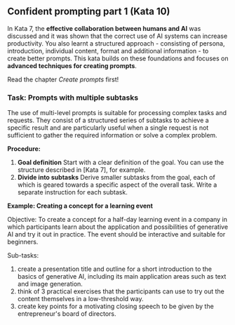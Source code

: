 ## Confident prompting part 1 (Kata 10)

In Kata 7, the **effective collaboration between humans and AI** was discussed and it was shown that the correct use of AI systems can increase productivity. You also learnt a structured approach - consisting of persona, introduction, individual content, format and additional information - to create better prompts. This kata builds on these foundations and focuses on **advanced techniques for creating prompts**.

Read the chapter *Create prompts* first!

### Task: Prompts with multiple subtasks

The use of multi-level prompts is suitable for processing complex tasks and requests. They consist of a structured series of subtasks to achieve a specific result and are particularly useful when a single request is not sufficient to gather the required information or solve a complex problem.

**Procedure:**

1. **Goal definition** Start with a clear definition of the goal. You can use the structure described in [Kata 7], for example.
2. **Divide into subtasks** Derive smaller subtasks from the goal, each of which is geared towards a specific aspect of the overall task. Write a separate instruction for each subtask.

**Example: Creating a concept for a learning event**

Objective: To create a concept for a half-day learning event in a company in which participants learn about the application and possibilities of generative AI and try it out in practice. The event should be interactive and suitable for beginners.

Sub-tasks:

1. create a presentation title and outline for a short introduction to the basics of generative AI, including its main application areas such as text and image generation.
2. think of 3 practical exercises that the participants can use to try out the content themselves in a low-threshold way.
3. create key points for a motivating closing speech to be given by the entrepreneur's board of directors.
